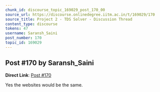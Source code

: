 ```yaml
---
chunk_id: discourse_topic_169029_post_170_00
source_url: https://discourse.onlinedegree.iitm.ac.in/t/169029/170
source_title: Project 2 - TDS Solver - Discussion Thread
content_type: discourse
tokens: 47
username: Saransh_Saini
post_number: 170
topic_id: 169029
---
```


## Post #170 by Saransh_Saini

**Direct Link**: [Post #170](https://discourse.onlinedegree.iitm.ac.in/t/169029/170)

Yes the websites would be the same.
